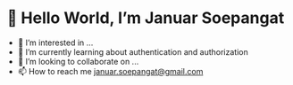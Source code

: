 <h1 align="center">👋 Hello World, I’m Januar Soepangat</h1>

- 👀 I’m interested in ...
- 🌱 I’m currently learning about authentication and authorization 
- 💞️ I’m looking to collaborate on ...
- 📫 How to reach me januar.soepangat@gmail.com

<!---
JanuarS/JanuarS is a ✨ special ✨ repository because its `README.md` (this file) appears on your GitHub profile.
You can click the Preview link to take a look at your changes.
--->
